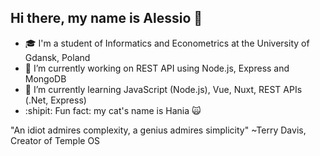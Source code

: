 ## Hi there, my name is Alessio 👋
- :mortar_board: I'm a student of Informatics and Econometrics at the University of Gdansk, Poland
- 🔭 I’m currently working on REST API using Node.js, Express and MongoDB
- 🌱 I’m currently learning JavaScript (Node.js), Vue, Nuxt, REST APIs (.Net, Express)
- :shipit: Fun fact: my cat's name is Hania :scream_cat:

"An idiot admires complexity, a genius admires simplicity" ~Terry Davis, Creator of Temple OS
